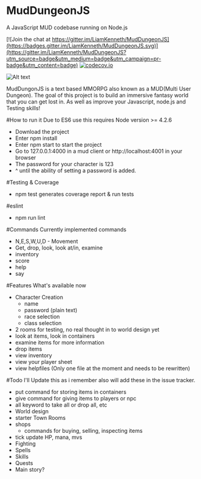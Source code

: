 # MudDungeonJS

A JavaScript MUD codebase running on Node.js

[![Join the chat at https://gitter.im/LiamKenneth/MudDungeonJS](https://badges.gitter.im/LiamKenneth/MudDungeonJS.svg)](https://gitter.im/LiamKenneth/MudDungeonJS?utm_source=badge&utm_medium=badge&utm_campaign=pr-badge&utm_content=badge) [![codecov.io](https://codecov.io/github/LiamKenneth/MudDungeonJS/coverage.svg?branch=master)](https://codecov.io/github/LiamKenneth/MudDungeonJS?branch=master)

![Alt text](http://i.imgur.com/k3Kp2OY.png "Javascript Mud Codebase")


MudDungonJS is a text based MMORPG also known as a MUD(Multi User Dungeon). The goal of this project is to build an immersive fantasy world that you can get lost in. As well as improve your Javascript, node.js and Testing skills!

#How to run it
Due to ES6 use this requires Node version >= 4.2.6

- Download the project
- Enter npm install
- Enter npm start to start the project
- Go to 127.0.0.1:4000 in a mud client or http://localhost:4001 in your browser
- The password for your character is 123
- ^ until the ability of setting a password is added.

#Testing & Coverage
- npm test generates coverage report & run tests

#eslint
- npm run lint

#Commands
Currently implemented commands

- N,E,S,W,U,D - Movement
- Get, drop, look, look at/in, examine
- inventory
- score
- help
- say

#Features
What's available now

- Character Creation
    - name
    - password (plain text)
    - race selection
    - class selection
- 2 rooms for testing, no real thought in to world design yet
- look at items, look in containers
- examine items for more information
- drop items
- view inventory
- view your player sheet
- view helpfiles (Only one file at the moment and needs to be rewritten)

#Todo
I'll Update this as i remember also will add these in the issue tracker.

- put command for storing items in containers
- give command for giving items to players or npc
- all keyword to take all or drop all, etc
- World design
- starter Town Rooms
- shops
    - commands for buying, selling, inspecting items
- tick update HP, mana, mvs
- Fighting
- Spells
- Skills
- Quests
- Main story?

